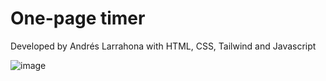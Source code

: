 # One-page timer

Developed by Andrés Larrahona with HTML, CSS, Tailwind and Javascript

![image](https://github.com/user-attachments/assets/1e07d4d0-0b39-4f6f-9044-d35c487c643d)
